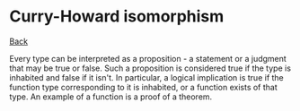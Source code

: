 # Curry-Howard isomorphism

[Back](../math.md)

Every type can be interpreted as a proposition - a 
statement or a judgment that may be true or false.
Such a proposition is considered true if the type is 
inhabited and false if it isn't. In particular, a 
logical implication is true if the function 
type corresponding to it is inhabited, or a function 
exists of that type. An example of a function is a 
proof of a theorem.

